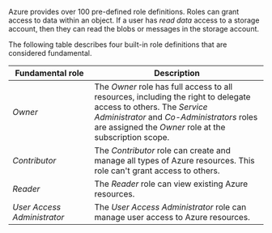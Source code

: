 Azure provides over 100 pre-defined role definitions. Roles can grant access to data within an object. If a user has _read data_ access to a storage account, then they can read the blobs or messages in the storage account.

The following table describes four built-in role definitions that are considered fundamental.

| Fundamental&nbsp;role | Description |
| --- | --- |
| _Owner_ | The _Owner_ role has full access to all resources, including the right to delegate access to others. The _Service Administrator_ and _Co-Administrators_ roles are assigned the _Owner_ role at the subscription scope. |
| _Contributor_ | The _Contributor_ role can create and manage all types of Azure resources. This role can't grant access to others. | 
| _Reader_ | The _Reader_ role can view existing Azure resources. | 
| _User Access Administrator_ | The _User Access Administrator_ role can manage user access to Azure resources. |
